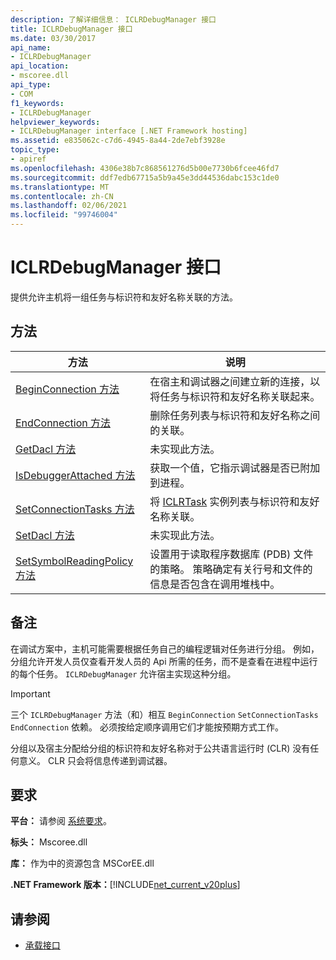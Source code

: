 ```yaml
---
description: 了解详细信息： ICLRDebugManager 接口
title: ICLRDebugManager 接口
ms.date: 03/30/2017
api_name:
- ICLRDebugManager
api_location:
- mscoree.dll
api_type:
- COM
f1_keywords:
- ICLRDebugManager
helpviewer_keywords:
- ICLRDebugManager interface [.NET Framework hosting]
ms.assetid: e835062c-c7d6-4945-8a44-2de7ebf3928e
topic_type:
- apiref
ms.openlocfilehash: 4306e38b7c868561276d5b00e7730b6fcee46fd7
ms.sourcegitcommit: ddf7edb67715a5b9a45e3dd44536dabc153c1de0
ms.translationtype: MT
ms.contentlocale: zh-CN
ms.lasthandoff: 02/06/2021
ms.locfileid: "99746004"
---
```

# <a name="iclrdebugmanager-interface"></a>ICLRDebugManager 接口

提供允许主机将一组任务与标识符和友好名称关联的方法。  
  
## <a name="methods"></a>方法  
  
|方法|说明|  
|------------|-----------------|  
|[BeginConnection 方法](iclrdebugmanager-beginconnection-method.md)|在宿主和调试器之间建立新的连接，以将任务与标识符和友好名称关联起来。|  
|[EndConnection 方法](iclrdebugmanager-endconnection-method.md)|删除任务列表与标识符和友好名称之间的关联。|  
|[GetDacl 方法](iclrdebugmanager-getdacl-method.md)|未实现此方法。|  
|[IsDebuggerAttached 方法](iclrdebugmanager-isdebuggerattached-method.md)|获取一个值，它指示调试器是否已附加到进程。|  
|[SetConnectionTasks 方法](iclrdebugmanager-setconnectiontasks-method.md)|将 [ICLRTask](iclrtask-interface.md) 实例列表与标识符和友好名称关联。|  
|[SetDacl 方法](iclrdebugmanager-setdacl-method.md)|未实现此方法。|  
|[SetSymbolReadingPolicy 方法](iclrdebugmanager-setsymbolreadingpolicy-method.md)|设置用于读取程序数据库 (PDB) 文件的策略。 策略确定有关行号和文件的信息是否包含在调用堆栈中。|  
  
## <a name="remarks"></a>备注  

 在调试方案中，主机可能需要根据任务自己的编程逻辑对任务进行分组。 例如，分组允许开发人员仅查看开发人员的 Api 所需的任务，而不是查看在进程中运行的每个任务。 `ICLRDebugManager` 允许宿主实现这种分组。  
  
> [!IMPORTANT]
> 三个 `ICLRDebugManager` 方法（和）相互 `BeginConnection` `SetConnectionTasks` `EndConnection` 依赖。 必须按给定顺序调用它们才能按预期方式工作。  
  
 分组以及宿主分配给分组的标识符和友好名称对于公共语言运行时 (CLR) 没有任何意义。 CLR 只会将信息传递到调试器。  
  
## <a name="requirements"></a>要求  

 **平台：** 请参阅 [系统要求](../../get-started/system-requirements.md)。  
  
 **标头：** Mscoree.dll  
  
 **库：** 作为中的资源包含 MSCorEE.dll  
  
 **.NET Framework 版本：**[!INCLUDE[net_current_v20plus](../../../../includes/net-current-v20plus-md.md)]  
  
## <a name="see-also"></a>请参阅

- [承载接口](hosting-interfaces.md)
